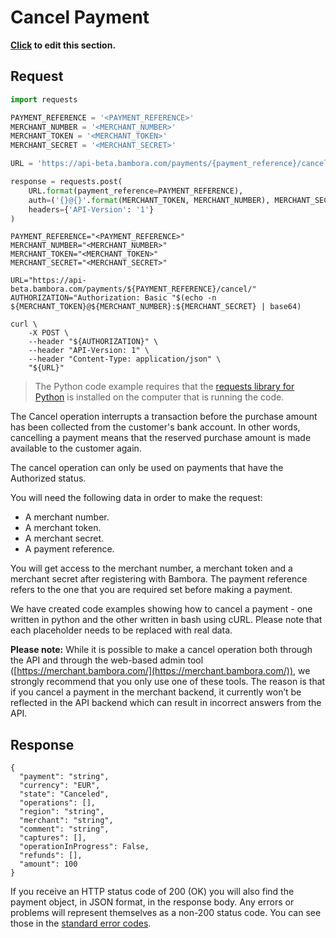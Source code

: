 # Cancel Payment

**[Click](https://github.com/bambora/dev.bambora.com/blob/master/source/includes/api/_cancel.md) to edit this section.**

## Request

```python
import requests

PAYMENT_REFERENCE = '<PAYMENT_REFERENCE>'
MERCHANT_NUMBER = '<MERCHANT_NUMBER>'
MERCHANT_TOKEN = '<MERCHANT_TOKEN>'
MERCHANT_SECRET = '<MERCHANT_SECRET>'

URL = 'https://api-beta.bambora.com/payments/{payment_reference}/cancel/'

response = requests.post(
    URL.format(payment_reference=PAYMENT_REFERENCE),
    auth=('{}@{}'.format(MERCHANT_TOKEN, MERCHANT_NUMBER), MERCHANT_SECRET),
    headers={'API-Version': '1'}
)
```

```shell
PAYMENT_REFERENCE="<PAYMENT_REFERENCE>"
MERCHANT_NUMBER="<MERCHANT_NUMBER>"
MERCHANT_TOKEN="<MERCHANT_TOKEN>"
MERCHANT_SECRET="<MERCHANT_SECRET>"

URL="https://api-beta.bambora.com/payments/${PAYMENT_REFERENCE}/cancel/"
AUTHORIZATION="Authorization: Basic "$(echo -n ${MERCHANT_TOKEN}@${MERCHANT_NUMBER}:${MERCHANT_SECRET} | base64)

curl \
    -X POST \
    --header "${AUTHORIZATION}" \
    --header "API-Version: 1" \
    --header "Content-Type: application/json" \
    "${URL}"
```

> The Python code example requires that the [requests library for Python](https://github.com/kennethreitz/requests/) is installed on the computer that is running the code.

The Cancel operation interrupts a transaction before the purchase amount has been collected from the customer's bank account. In other words, cancelling a payment means that the reserved purchase amount is made available to the customer again.

The cancel operation can only be used on payments that have the Authorized status.

You will need the following data in order to make the request:

  * A merchant number.
  * A merchant token.
  * A merchant secret.
  * A payment reference.

You will get access to the merchant number, a merchant token and a merchant secret after registering with Bambora. The payment reference refers to the one that you are required set before making a payment. 

We have created code examples showing how to cancel a payment - one written in python and the other written in bash using cURL. Please note that each placeholder needs to be replaced with real data.

**Please note:**
While it is possible to make a cancel operation both through the API and through the web-based admin tool ([https://merchant.bambora.com/](https://merchant.bambora.com/)), we strongly recommend that you only use one of these tools. The reason is that if you cancel a payment in the merchant backend, it currently won’t be reflected in the API backend which can result in incorrect answers from the API.

## Response

```Response: 
{
  "payment": "string", 
  "currency": "EUR", 
  "state": "Canceled", 
  "operations": [], 
  "region": "string", 
  "merchant": "string", 
  "comment": "string", 
  "captures": [], 
  "operationInProgress": False, 
  "refunds": [], 
  "amount": 100
}
```

If you receive an HTTP status code of 200 (OK) you will also find the payment object, in JSON format, in the response body. Any errors or problems will represent themselves as a non-200 status code. You can see those in the [standard error codes](./api.html#errors).
